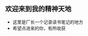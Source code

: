 <!--
 * @Description: 
 * @Version: 1.0
 * @Author: Enda
 * @E-mail: striving@ytcai.work
 * @Date: 2020-07-14 11:16:23
 * @LastEditors: Enda
 * @Contact: striving@ytcai.work
 * @LastEditTime: 2020-07-14 17:15:16
--> 
## 欢迎来到我的精神天地
* 这里是厂长一个记录读书笔记的地方
* 希望点进来的你，有所收获